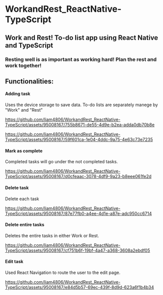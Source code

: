  # WorkandRest_ReactNative-TypeScript

## Work and Rest! To-do list app using React Native and TypeScript

### Resting well is as important as working hard! Plan the rest and work together!

## Functionalities:

#### Adding task
Uses the device storage to save data.
To-do lists are separately manege by "Work" and "Rest"

https://github.com/liam4806/WorkandRest_ReactNative-TypeScript/assets/95008167/755b8671-de55-4d9e-b2ea-adda0db70b8e

https://github.com/liam4806/WorkandRest_ReactNative-TypeScript/assets/95008167/59f601ca-1e04-4ddc-9a75-4e63c73e7235


#### Mark as complete
Completed tasks will go under the not completed tasks.

https://github.com/liam4806/WorkandRest_ReactNative-TypeScript/assets/95008167/d0cfeaac-3078-4df9-9a23-b8eee061fe2d


#### Delete task
Delete each task


https://github.com/liam4806/WorkandRest_ReactNative-TypeScript/assets/95008167/87e77fb0-a4ee-4d1e-a87e-adc950cc6714


#### Delete entire tasks
Deletes the entire tasks in either Work or Rest.


https://github.com/liam4806/WorkandRest_ReactNative-TypeScript/assets/95008167/cf751b6f-19bf-4a47-a368-3608a2ebdf05


#### Edit task
Used React Navigation to route the user to the edit page.

https://github.com/liam4806/WorkandRest_ReactNative-TypeScript/assets/95008167/e84d5b57-69ec-439f-8d9d-623a6f1b4b34
